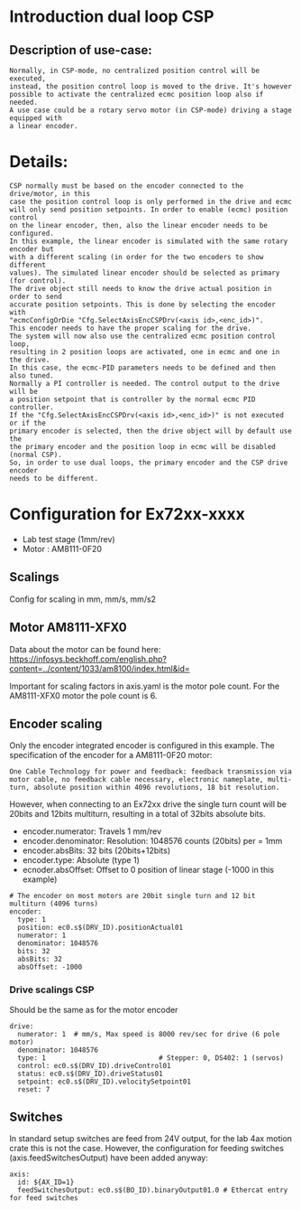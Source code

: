 # Introduction dual loop CSP
## Description of use-case:
    Normally, in CSP-mode, no centralized position control will be executed,
    instead, the position control loop is moved to the drive. It's however
    possible to activate the centralized ecmc position loop also if needed.
    A use case could be a rotary servo motor (in CSP-mode) driving a stage equipped with 
    a linear encoder.

# Details:
    CSP normally must be based on the encoder connected to the drive/motor, in this 
    case the position control loop is only performed in the drive and ecmc
    will only send position setpoints. In order to enable (ecmc) position control
    on the linear encoder, then, also the linear encoder needs to be configured.
    In this example, the linear encoder is simulated with the same rotary encoder but 
    with a different scaling (in order for the two encoders to show different 
    values). The simulated linear encoder should be selected as primary (for control).
    The drive object still needs to know the drive actual position in order to send
    accurate position setpoints. This is done by selecting the encoder with 
    "ecmcConfigOrDie "Cfg.SelectAxisEncCSPDrv(<axis id>,<enc_id>)". 
    This encoder needs to have the proper scaling for the drive.
    The system will now also use the centralized ecmc position control loop,
    resulting in 2 position loops are activated, one in ecmc and one in the drive.
    In this case, the ecmc-PID parameters needs to be defined and then also tuned.
    Normally a PI controller is needed. The control output to the drive will be 
    a position setpoint that is controller by the normal ecmc PID controller.
    If the "Cfg.SelectAxisEncCSPDrv(<axis id>,<enc_id>)" is not executed or if the 
    primary encoder is selected, then the drive object will by default use the
    the primary encoder and the position loop in ecmc will be disabled (normal CSP).
    So, in order to use dual loops, the primary encoder and the CSP drive encoder 
    needs to be different.


# Configuration for Ex72xx-xxxx
* Lab test stage (1mm/rev)
* Motor : AM8111-0F20

## Scalings
Config for scaling in mm, mm/s, mm/s2

## Motor AM8111-XFX0
Data about the motor can be found here:
https://infosys.beckhoff.com/english.php?content=../content/1033/am8100/index.html&id=

Important for scaling factors in axis.yaml is the motor pole count. For the AM8111-XFX0 motor the pole count is 6.

## Encoder scaling
Only the encoder integrated encoder is configured in this example. The specification of the encoder for a AM8111-0F20 motor:

```
One Cable Technology for power and feedback: feedback transmission via motor cable, no feedback cable necessary, electronic nameplate, multi-turn, absolute position within 4096 revolutions, 18 bit resolution.
```
However, when connecting to an Ex72xx drive the single turn count will be 20bits and 12bits multiturn, resulting in a total of 32bits absolute bits.

* encoder.numerator: Travels 1 mm/rev
* encoder.denominator: Resolution: 1048576 counts (20bits) per = 1mm
* encoder.absBits: 32 bits (20bits+12bits)
* encoder.type: Absolute (type 1)
* ecnoder.absOffset: Offset to 0 position of linear stage (-1000 in this example)

```
# The encoder on most motors are 20bit single turn and 12 bit multiturn (4096 turns)
encoder:
  type: 1
  position: ec0.s$(DRV_ID).positionActual01
  numerator: 1
  denominator: 1048576
  bits: 32
  absBits: 32
  absOffset: -1000
```

### Drive scalings CSP
Should be the same as for the motor encoder
```
drive:
  numerator: 1  # mm/s, Max speed is 8000 rev/sec for drive (6 pole motor)
  denominator: 1048576
  type: 1                            # Stepper: 0, DS402: 1 (servos)
  control: ec0.s$(DRV_ID).driveControl01
  status: ec0.s$(DRV_ID).driveStatus01
  setpoint: ec0.s$(DRV_ID).velocitySetpoint01
  reset: 7
```

## Switches
In standard setup switches are feed from 24V output, for the lab 4ax motion crate this is not the case.
However, the configuration for feeding switches (axis.feedSwitchesOutput) have been added anyway:
```
axis:
  id: ${AX_ID=1}
  feedSwitchesOutput: ec0.s$(BO_ID).binaryOutput01.0 # Ethercat entry for feed switches
```
